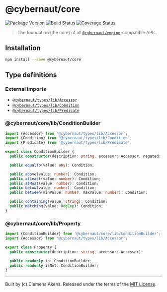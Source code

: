 # @cybernaut/core

[![Package Version][badge-npm-image]][badge-npm-link]
[![Build Status][badge-travis-image]][badge-travis-link]
[![Coverage Status][badge-coveralls-image]][badge-coveralls-link]

> The foundation (the core) of all [`@cybernaut/engine`][package-engine]-compatible APIs.

## Installation

```sh
npm install --save @cybernaut/core
```

## Type definitions

### External imports

- [`@cybernaut/types/lib/Accessor`][type-definition-accessor]
- [`@cybernaut/types/lib/Condition`][type-definition-condition]
- [`@cybernaut/types/lib/Predicate`][type-definition-predicate]

### @cybernaut/core/lib/ConditionBuilder

```ts
import {Accessor} from '@cybernaut/types/lib/Accessor';
import {Condition} from '@cybernaut/types/lib/Condition';
import {Predicate} from '@cybernaut/types/lib/Predicate';

export class ConditionBuilder {
  public constructor(description: string, accessor: Accessor, negated: boolean);

  public equalTo(value: any): Condition;

  public above(value: number): Condition;
  public atLeast(value: number): Condition;
  public atMost(value: number): Condition;
  public below(value: number): Condition;
  public between(minValue: number, maxValue: number): Condition;

  public containing(value: string): Condition;
  public matching(value: RegExp): Condition;
}
```

### @cybernaut/core/lib/Property

```ts
import {ConditionBuilder} from '@cybernaut/core/lib/ConditionBuilder';
import {Accessor} from '@cybernaut/types/lib/Accessor';

export class Property {
  public constructor(description: string, accessor: Accessor);

  public readonly is: ConditionBuilder;
  public readonly isNot: ConditionBuilder;
}
```

---
Built by (c) Clemens Akens. Released under the terms of the [MIT License][cybernaut-license].

[badge-npm-image]: https://img.shields.io/npm/v/@cybernaut/core.svg
[badge-npm-link]: https://www.npmjs.com/package/@cybernaut/core
[badge-travis-image]: https://travis-ci.org/clebert/cybernaut.svg?branch=master
[badge-travis-link]: https://travis-ci.org/clebert/cybernaut
[badge-coveralls-image]: https://coveralls.io/repos/github/clebert/cybernaut/badge.svg?branch=master
[badge-coveralls-link]: https://coveralls.io/github/clebert/cybernaut?branch=master

[cybernaut-license]: https://github.com/clebert/cybernaut/blob/master/LICENSE

[package-engine]: https://github.com/clebert/cybernaut/tree/master/@cybernaut/engine

[type-definition-accessor]: https://github.com/clebert/cybernaut/tree/master/@cybernaut/types#cybernauttypeslibaccessor
[type-definition-condition]: https://github.com/clebert/cybernaut/tree/master/@cybernaut/types#cybernauttypeslibcondition
[type-definition-predicate]: https://github.com/clebert/cybernaut/tree/master/@cybernaut/types#cybernauttypeslibpredicate
